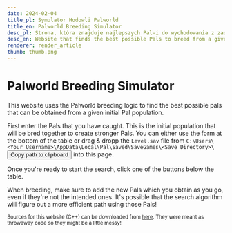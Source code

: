 ```yaml
---
date: 2024-02-04
title_pl: Symulator Hodowli Palworld
title_en: Palworld Breeding Simulator
desc_pl: Strona, która znajduje najlepszych Pal-i do wychodowania z zadanej populacji początkowej
desc_en: Website that finds the best possible Pals to breed from a given initial Pal population
renderer: render_article
thumb: thumb.png
---
```


<h1>Palworld Breeding Simulator</h1>

<p>This website uses the Palworld breeding logic to find the best possible pals that can be obtained from a given initial Pal population.</p>

<p>First enter the Pals that you have caught. This is the initial population that will be bred together to create stronger Pals. You can either use the form at the bottom of the table or drag & dropp the <code>Level.sav</code> file from <code style="white-space:normal">C:\Users\&lt;Your Username&gt;\AppData\Local\Pal\Saved\SaveGames\&lt;Save Directory&gt;\</code> <button onclick="CopyPath()">Copy path to clipboard</button> into this page.</p>

<p>Once you're ready to start the search, click one of the buttons below the table.</p>

<p>When breeding, make sure to add the new Pals which you obtain as you go, even if they're not the intended ones. It's possible that the search algorithm will figure out a more efficient path using those Pals!</p>

<p><small>Sources for this website (C++) can be downloaded from <a href="src.zip">here</a>. They were meant as throwaway code so they might be a little messy!</small></p>

<div id="simulator">
<style>

    table {
      border: 1px solid black;
      text-align: left;
      box-shadow: 0 5px 10px rgba(90, 91, 127, 0.5);
      background: #eee;
      cursor: default;
      border-collapse: collapse;
    }

    table th {
      background: #ddd;
    }

    table td,
    table th {
      border: 1px solid #aaa;
    }

    table button {
      cursor: pointer !important;
    }


    details summary {
      cursor: pointer;
      margin-bottom: 0px;
      /* for more prominent move */
      transition: margin 150ms ease-out;
    }

    details summary:hover {
      background: #f0f0f0;
    }

    details[open] summary {
      margin-bottom: 10px;
    }

    .pal {
      display: inline-block;
      margin: 5px;
      padding: 5px;
      border: 1px solid #961b82;
      border-radius: 5px;
      background: #f7e8f3;
      box-shadow: 0 5px 10px rgba(132, 30, 120, 0.5);
    }

    .trait {
      border: 1px solid #786221;
      background: #f5e1a4;
      border-radius: 5px;
      padding: 1px 2px;
      margin: 1px;
      display: inline-block;
    }

    article {
      max-width: none !important;
    }
</style>
</div>

<script>
function CopyPath() {
  var copyText = document.querySelector("code");
  var textArea = document.createElement("textarea");
  textArea.value = "%LOCALAPPDATA%\\Pal\\Saved\\SaveGames\\";
  document.body.appendChild(textArea);
  textArea.select();
  document.execCommand("Copy");
  textArea.remove();
}
</script>
<script src="pako_inflate.min.js"></script>
<script src="decoder.js"></script>
<script src="index.js"></script>
<script src="breed.js"></script>
